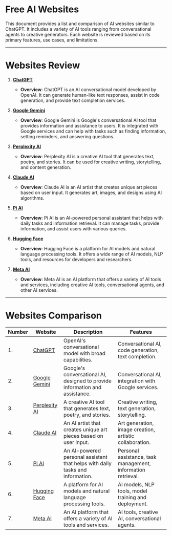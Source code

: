 # Free AI Websites

This document provides a list and comparison of AI websites similar to ChatGPT. It includes a variety of AI tools ranging from conversational agents to creative generators. Each website is reviewed based on its primary features, use cases, and limitations.

---

# Websites Review

1. **[ChatGPT](https://chatgpt.com/)**

   - **Overview**: ChatGPT is an AI conversational model developed by OpenAI. It can generate human-like text responses, assist in code generation, and provide text completion services.

2. **[Google Gemini](https://gemini.google.com/)**

   - **Overview**: Google Gemini is Google's conversational AI tool that provides information and assistance to users. It is integrated with Google services and can help with tasks such as finding information, setting reminders, and answering questions.

3. **[Perplexity AI](https://perplexity.ai/)**

   - **Overview**: Perplexity AI is a creative AI tool that generates text, poetry, and stories. It can be used for creative writing, storytelling, and content generation.

4. **[Claude AI](https://claude.ai/)**

   - **Overview**: Claude AI is an AI artist that creates unique art pieces based on user input. It generates art, images, and designs using AI algorithms.

5. **[Pi AI](https://pi.ai/)**

   - **Overview**: Pi AI is an AI-powered personal assistant that helps with daily tasks and information retrieval. It can manage tasks, provide information, and assist users with various queries.

6. **[Hugging Face](https://huggingface.co/)**

   - **Overview**: Hugging Face is a platform for AI models and natural language processing tools. It offers a wide range of AI models, NLP tools, and resources for developers and researchers.

7. **[Meta AI](https://meta.ai/)**

   - **Overview**: Meta AI is an AI platform that offers a variety of AI tools and services, including creative AI tools, conversational agents, and other AI services.

---

# Websites Comparison

| Number | Website                                          | Description                                                                   | Features                                                     |
| ------ | ------------------------------------------------ | ----------------------------------------------------------------------------- | ------------------------------------------------------------ |
| 1.     | [ChatGPT](https://chatgpt.com/)                  | OpenAI's conversational model with broad capabilities.                        | Conversational AI, code generation, text completion.         |
| 2.     | [Google Gemini](https://gemini.google.com/)      | Google's conversational AI, designed to provide information and assistance.   | Conversational AI, integration with Google services.         |
| 3.     | [Perplexity AI](https://perplexity.ai/)          | A creative AI tool that generates text, poetry, and stories.                  | Creative writing, text generation, storytelling.             |
| 4.     | [Claude AI](https://claude.ai/)                  | An AI artist that creates unique art pieces based on user input.              | Art generation, image creation, artistic collaboration.      |
| 5.     | [Pi AI](https://pi.ai/)                          | An AI-powered personal assistant that helps with daily tasks and information. | Personal assistance, task management, information retrieval. |
| 6.     | [Hugging Face](https://huggingface.co/)          | A platform for AI models and natural language processing tools.               | AI models, NLP tools, model training and deployment.         |
| 7.     | [Meta AI](https://meta.ai/)                      | An AI platform that offers a variety of AI tools and services.                | AI tools, creative AI, conversational agents.                |
